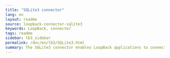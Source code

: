 ```yaml
---
title: "SQLite3 connector"
lang: en
layout: readme
source: loopback-connector-sqlite3
keywords: LoopBack, connector
tags: readme
sidebar: lb3_sidebar
permalink: /doc/en/lb3/SQLite3.html
summary: The SQLite3 connector enables LoopBack applications to connect to SQLite3 data sources.
---
```

